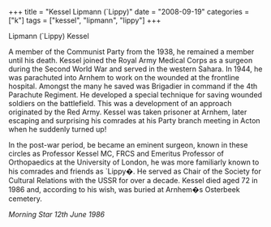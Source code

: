 +++
title = "Kessel Lipmann (`Lippy)"
date = "2008-09-19"
categories = ["k"]
tags = ["kessel", "lipmann", "lippy"]
+++

Lipmann (\`Lippy) Kessel

A member of the Communist Party from the 1938, he remained a member until his death. Kessel joined the Royal Army Medical Corps as a surgeon during the Second World War and served in the western Sahara. In 1944, he was parachuted into Arnhem to work on the wounded at the frontline hospital. Amongst the many he saved was Brigadier in command if the 4th Parachute Regiment. He developed a special technique for saving wounded soldiers on the battlefield. This was a development of an approach originated by the Red Army. Kessel was taken prisoner at Arnhem, later escaping and surprising his comrades at his Party branch meeting in Acton when he suddenly turned up!

In the post-war period, be became an eminent surgeon, known in these circles as Professor Kessel MC, FRCS and Emeritus Professor of Orthopaedics at the University of London, he was more familiarly known to his comrades and friends as \`Lippy�. He served as Chair of the Society for Cultural Relations with the USSR for over a decade. Kessel died aged 72 in 1986 and, according to his wish, was buried at Arnhem�s Osterbeek cemetery.

_Morning Star 12th June 1986_
